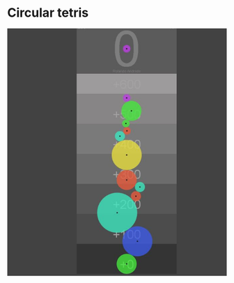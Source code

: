 # Circular tetris

![Juego](https://github.com/RolandoAndrade/circular-tetris/blob/master/tetris.JPG)
